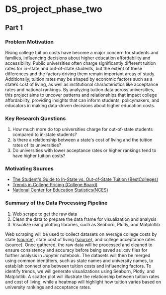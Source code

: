 # DS_project_phase_two

## Part 1 

### Problem Motivation
Rising college tuition costs have become a major concern for students and families, influencing decisions about higher education affordability and accessibility. Public universities often charge significantly different tuition rates for in-state and out-of-state students, but the extent of these differences and the factors driving them remain important areas of study. Additionally, tuition rates may be shaped by economic factors such as a state’s cost of living, as well as institutional characteristics like acceptance rates and national rankings. By analyzing tuition data across universities, this project aims to uncover patterns and relationships that impact college affordability, providing insights that can inform students, policymakers, and educators in making data-driven decisions about higher education costs.

### Key Research Questions
1. How much more do top universities charge for out-of-state students compared to in-state students?
2. Is there a relationship between a state's cost of living and the tuition rates of its universities?
3. Do universities with lower acceptance rates or higher rankings tend to have higher tuition costs?

### Motivating Sources
- [The Student's Guide to In-State vs. Out-of-State Tuition (BestColleges)](https://www.bestcolleges.com/resources/in-state-vs-out-of-state-tuition/?)
- [Trends in College Pricing (College Board)](https://research.collegeboard.org/trends/college-pricing)
- [National Center for Education Statistics(NCES)](https://nces.ed.gov/)

### Summary of the Data Processing Pipeline
1. Web scrape to get the raw data
2. Clean the data to prepare the data frame for visualization and analysis
3. Visualize using plotting libraries, such as Seaborn, Plotly, and Matplotlib

Web scraping will be used to collect datasets on average college costs by state ([source](https://educationdata.org/average-cost-of-college-by-state/)), state cost of living ([source](https://www.niche.com/colleges/search/best-colleges/)), and college acceptance rates (source). Once gathered, the raw data will be processed and cleaned to ensure consistency and accuracy before being saved as .csv files for further analysis in Jupyter notebook. The datasets will then be merged using common identifiers, such as state names and university names, to establish connections between tuition costs and influencing factors. To identify trends, we will generate visualizations using Seaborn, Plotly, and Matplotlib. A scatter plot will illustrate the relationship between tuition rates and cost of living, while a heatmap will highlight how tuition varies based on university rankings and acceptance rates.


